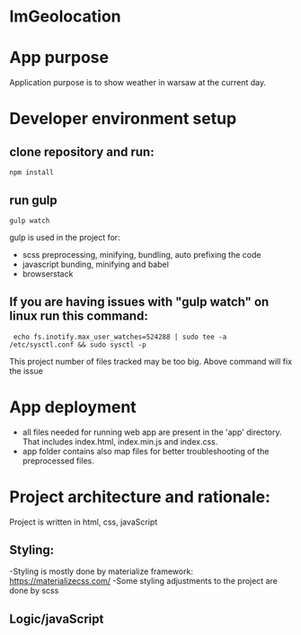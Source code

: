 # ImGeolocation

# App purpose

Application purpose is to show weather in warsaw at the current day.

# Developer environment setup

## clone repository and run:

```
npm install
```

## run gulp

```
gulp watch
```

gulp is used in the project for:

- scss preprocessing, minifying, bundling, auto prefixing the code
- javascript bunding, minifying and babel
- browserstack

## If you are having issues with "gulp watch" on linux run this command:

```
 echo fs.inotify.max_user_watches=524288 | sudo tee -a /etc/sysctl.conf && sudo sysctl -p
```

This project number of files tracked may be too big. Above command will fix the issue

# App deployment

- all files needed for running web app are present in the 'app' directory. That includes index.html, index.min.js and index.css.
- app folder contains also map files for better troubleshooting of the preprocessed files.

# Project architecture and rationale:

Project is written in html, css, javaScript

## Styling:

-Styling is mostly done by materialize framework:
https://materializecss.com/
-Some styling adjustments to the project are done by scss

## Logic/javaScript
